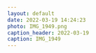 ```yaml
---
layout: default
date: 2022-03-19 14:24:23
photo: IMG_1949.png
caption_header: 2022-03-19
caption: IMG_1949
---
```

